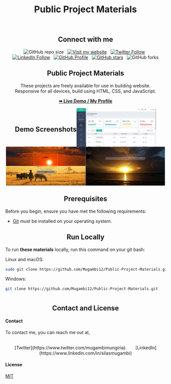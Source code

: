 <h1 align="center">Public Project Materials</h1> <br/>
<h2 align="center">Connect with me</h2>

<div align="center">

  ![GitHub repo size](https://img.shields.io/github/repo-size/Mugambi12/Public-Project-Materials) &nbsp;
  [![Visit my website](https://img.shields.io/badge/Visit%20my%20website-Here-lightblue)](https://silasmugambi.pages.dev) &nbsp;
  [![Twitter Follow](https://img.shields.io/twitter/follow/Twitter?style=social)](https://twitter.com/intent/follow?screen_name=mugambimungiria) &nbsp;
  [![LinkedIn Follow](https://img.shields.io/badge/LinkedIn-Follow-blue)](https://www.linkedin.com/in/silasmugambi/) &nbsp;
  [![GitHub Profile](https://img.shields.io/github/followers/Mugambi12?style=social)](https://github.com/Mugambi12) &nbsp;
  [![GitHub stars](https://img.shields.io/github/stars/Mugambi12/Public-Project-Materials?style=social)](https://github.com/Mugambi12/Public-Project-Materials) &nbsp;
  ![GitHub forks](https://img.shields.io/github/forks/Mugambi12/Public-Project-Materials?style=social)



  <h2 align="center">Public Project Materials</h2>

  <p text-align="justify">These projects are freely available for use in building website.<br />Responsive for all devices, build using HTML, CSS, and JavaScript.</p>

  <a href="https://github.com/Mugambi12"><strong>➥ Live Demo / My Profile</strong></a>

</div>



<div style="display: flex; justify-content: center; align-items: center; align-items: center; flex-wrap: wrap;">
  <h2 align="center">Demo Screenshots</h2>

  <img src="./README-Images/AdminDashboard.png" alt="Admin Dashboard Desktop Demo" title="Desktop Demo" width="250px">
  <img src="./README-Images/LoginPage.png" alt="Login Page Desktop Demo" title="Desktop Demo" width="250px">
  <img src="./README-Images/ReadMore.png" alt="ReadMore Desktop Demo" title="Desktop Demo" width="250px">
</div>



<h2 align="center">Prerequisites</h2>

Before you begin, ensure you have met the following requirements:

* [Git](https://git-scm.com/downloads "Download Git") must be installed on your operating system.




<h2 align="center">Run Locally</h2>

To run **these materials** locally, run this command on your git bash:

Linux and macOS:

```bash
sudo git clone https://github.com/Mugambi12/Public-Project-Materials.git
```

Windows:

```bash
git clone https://github.com/Mugambi12/Public-Project-Materials.git
```



# <div>
  <h2 align="center">Contact and License</h2>

  #### Contact

  To contact me, you can reach me out at,<br/><br/>
  <div align="center">
    [Twitter](https://www.twitter.com/mugambimungiria). &nbsp; &nbsp; &nbsp;
    [LinkedIn](https://www.linkedin.com/in/silasmugambi)
  </div>

  #### License

  [MIT](https://choosealicense.com/licenses/mit/)
</div>
